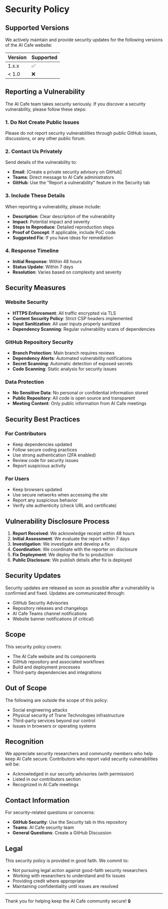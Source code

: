 # Security Policy

## Supported Versions

We actively maintain and provide security updates for the following versions of the AI Cafe website:

| Version | Supported          |
| ------- | ------------------ |
| 1.x.x   | :white_check_mark: |
| < 1.0   | :x:                |

## Reporting a Vulnerability

The AI Cafe team takes security seriously. If you discover a security vulnerability, please follow these steps:

### 1. Do Not Create Public Issues
Please do not report security vulnerabilities through public GitHub issues, discussions, or any other public forum.

### 2. Contact Us Privately
Send details of the vulnerability to:
- **Email**: [Create a private security advisory on GitHub]
- **Teams**: Direct message to AI Cafe administrators
- **GitHub**: Use the "Report a vulnerability" feature in the Security tab

### 3. Include These Details
When reporting a vulnerability, please include:
- **Description**: Clear description of the vulnerability
- **Impact**: Potential impact and severity
- **Steps to Reproduce**: Detailed reproduction steps
- **Proof of Concept**: If applicable, include PoC code
- **Suggested Fix**: If you have ideas for remediation

### 4. Response Timeline
- **Initial Response**: Within 48 hours
- **Status Update**: Within 7 days
- **Resolution**: Varies based on complexity and severity

## Security Measures

### Website Security
- **HTTPS Enforcement**: All traffic encrypted via TLS
- **Content Security Policy**: Strict CSP headers implemented
- **Input Sanitization**: All user inputs properly sanitized
- **Dependency Scanning**: Regular vulnerability scans of dependencies

### GitHub Repository Security
- **Branch Protection**: Main branch requires reviews
- **Dependency Alerts**: Automated vulnerability notifications
- **Secret Scanning**: Automatic detection of exposed secrets
- **Code Scanning**: Static analysis for security issues

### Data Protection
- **No Sensitive Data**: No personal or confidential information stored
- **Public Repository**: All code is open source and transparent
- **Meeting Content**: Only public information from AI Cafe meetings

## Security Best Practices

### For Contributors
- Keep dependencies updated
- Follow secure coding practices
- Use strong authentication (2FA enabled)
- Review code for security issues
- Report suspicious activity

### For Users
- Keep browsers updated
- Use secure networks when accessing the site
- Report any suspicious behavior
- Verify site authenticity (check URL and certificate)

## Vulnerability Disclosure Process

1. **Report Received**: We acknowledge receipt within 48 hours
2. **Initial Assessment**: We evaluate the report within 7 days
3. **Investigation**: We investigate and develop a fix
4. **Coordination**: We coordinate with the reporter on disclosure
5. **Fix Deployment**: We deploy the fix to production
6. **Public Disclosure**: We publish details after fix is deployed

## Security Updates

Security updates are released as soon as possible after a vulnerability is confirmed and fixed. Updates are communicated through:

- GitHub Security Advisories
- Repository releases and changelogs
- AI Cafe Teams channel notifications
- Website banner notifications (if critical)

## Scope

This security policy covers:
- The AI Cafe website and its components
- GitHub repository and associated workflows
- Build and deployment processes
- Third-party dependencies and integrations

## Out of Scope

The following are outside the scope of this policy:
- Social engineering attacks
- Physical security of Trane Technologies infrastructure
- Third-party services beyond our control
- Issues in browsers or operating systems

## Recognition

We appreciate security researchers and community members who help keep AI Cafe secure. Contributors who report valid security vulnerabilities will be:

- Acknowledged in our security advisories (with permission)
- Listed in our contributors section
- Recognized in AI Cafe meetings

## Contact Information

For security-related questions or concerns:
- **GitHub Security**: Use the Security tab in this repository
- **Teams**: AI Cafe security team
- **General Questions**: Create a GitHub Discussion

## Legal

This security policy is provided in good faith. We commit to:
- Not pursuing legal action against good-faith security researchers
- Working with researchers to understand and fix issues
- Providing credit where appropriate
- Maintaining confidentiality until issues are resolved

---

Thank you for helping keep the AI Cafe community secure! 🔒